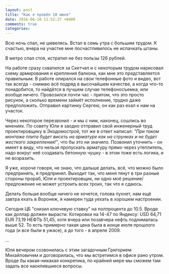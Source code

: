 ```yaml
---
layout: post
title: "Как я провёл 10 июня"
date: 2016-06-10 11:52:27 +0400
comments: true
categories: 
---
```

Всю ночь спал, не шевелясь. Встал в семь утра с большим трудом. К счастью, вчера на участке мне посчастливилось не испачкать штаны.

В метро спал стоя, истратил не без пользы 126 рублей.

На работе сразу схватился за Скетчап и с некоторым трудом нарисовал схему армирования и крепления балкона, как мне это представляется правильным. В работе опирался на свои телефонные фото и видео, вот так всегда - снимаю всё подряд в высочайшем качестве, а когда что-то понадобится, то найдётся в лучшем случае телефоносъемка, или вообще ничего. Провозился почти час - притом, что это просто рисунок, а сколько времени займёт исполнение, трудно даже предположить. Отправил картинку Сергею, он как раз ехал к нам на участок.  

Через некоторое перезвонил - и мы с ним, наконец, сошлись во мнениях. По совету Юли я заодно отправил свой инженерный труд проектировщику в Экодомострой, тот же в ответ написал: *"При таком монтаже плита будет висеть на арматуре как на струнках и не будет жесткого закрепления!"*, что бы это  ни значило. Позвонил уточнить - он имеет в виду, что нельзя пропускать арматуру прямо через утеплитель, надо вокруг неё создавать бетонную чушку - в этом тоже есть логика, и не возразить.

Я уже, короче говоря, не знаю, что дальше делать, всё, что можно было предпринять, я предпринял. Выходит так, что меня тянут в три разные стороны прораб, Юля и проектировщик, ни одно моё решение/предложение не может устроить всех троих, так что я сдаюсь.

Делать больше вообще ничего не хочется, голова пухнет, нам ещё завтра ехать в Воронеж, я намерен туда уехать в хорошем настроении.
 
Сегодня ЦБ "снизил ключевую ставку" на полпроцента до 10.5. Вроде как доллар должен вырасти. Котировки на 14-47 по Яндексу: USD 64,71 EUR 73,19 НЕФТЬ 51,45, хотя вчера или позавчера нефть поднималась выше 52. То есть примерно такая цена была в конце июля прошлого года (и все были в ужасе), а до того - в апреле 2009. 

...


Юля вечером созвонилась с этим загадочным Григорием Михайловичем и договорилась, что мы встретимся в офисе рано утром. Вроде бы какая-никакая конкретика, по крайней мере мы сможем там задать все наокпившиеся вопросы.